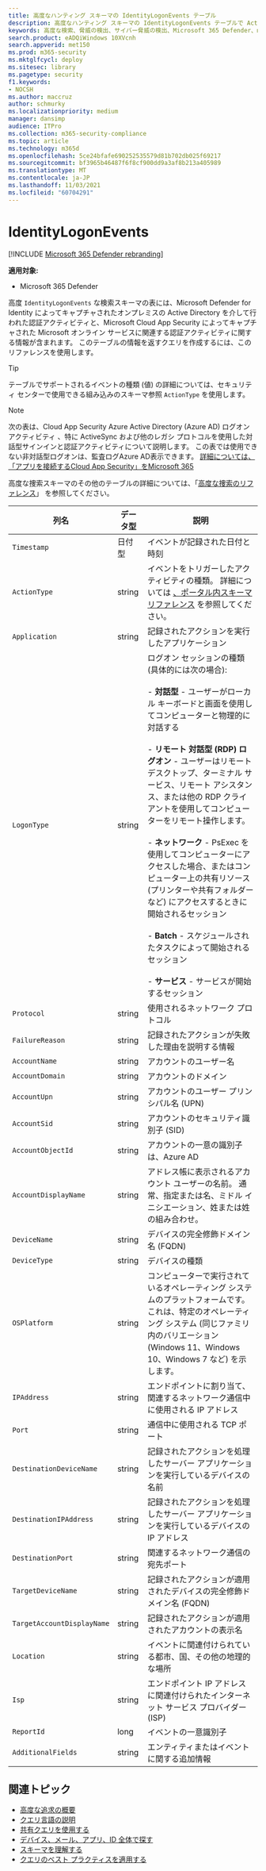 ```yaml
---
title: 高度なハンティング スキーマの IdentityLogonEvents テーブル
description: 高度なハンティング スキーマの IdentityLogonEvents テーブルで Active Directory によって記録される認証イベントについて説明します。
keywords: 高度な検索、脅威の検出、サイバー脅威の検出、Microsoft 365 Defender、microsoft 365、m365、検索、クエリ、テレメトリ、スキーマ参照、kusto、table、column、data type、description、IdentityLogonEvents、Azure AD、Active Directory、Microsoft Defender for Identity、IDENTITY
search.product: eADQiWindows 10XVcnh
search.appverid: met150
ms.prod: m365-security
ms.mktglfcycl: deploy
ms.sitesec: library
ms.pagetype: security
f1.keywords:
- NOCSH
ms.author: maccruz
author: schmurky
ms.localizationpriority: medium
manager: dansimp
audience: ITPro
ms.collection: m365-security-compliance
ms.topic: article
ms.technology: m365d
ms.openlocfilehash: 5ce24bfafe690252535579d81b702db025f69217
ms.sourcegitcommit: bf3965b46487f6f8cf900dd9a3af8b213a405989
ms.translationtype: MT
ms.contentlocale: ja-JP
ms.lasthandoff: 11/03/2021
ms.locfileid: "60704291"
---
```

# <a name="identitylogonevents"></a>IdentityLogonEvents

[!INCLUDE [Microsoft 365 Defender rebranding](../includes/microsoft-defender.md)]


**適用対象:**
- Microsoft 365 Defender

高度 `IdentityLogonEvents` な検索スキーマ[](advanced-hunting-overview.md)の表には、Microsoft Defender for Identity によってキャプチャされたオンプレミスの Active Directory を介して行われた認証アクティビティと、Microsoft Cloud App Security によってキャプチャされた Microsoft オンライン サービスに関連する認証アクティビティに関する情報が含まれます。 このテーブルの情報を返すクエリを作成するには、このリファレンスを使用します。

>[!TIP]
> テーブルでサポートされるイベントの種類 (値) の詳細については、セキュリティ センターで使用できる組み込みのスキーマ参照 `ActionType` を使用します。

>[!NOTE]
>次の表は、Cloud App Security Azure Active Directory (Azure AD) ログオン アクティビティ 、特に ActiveSync および他のレガシ プロトコルを使用した対話型サインインと認証アクティビティについて説明します。 この表では使用できない非対話型ログオンは、監査ログAzure AD表示できます。 [詳細については、「アプリを接続するCloud App Security」をMicrosoft 365](/cloud-app-security/connect-office-365-to-microsoft-cloud-app-security)

高度な捜索スキーマのその他のテーブルの詳細については、「[高度な捜索のリファレンス](advanced-hunting-schema-tables.md)」 を参照してください。

| 列名 | データ型 | 説明 |
|-------------|-----------|-------------|
| `Timestamp` | 日付型 | イベントが記録された日付と時刻 |
| `ActionType` | string | イベントをトリガーしたアクティビティの種類。 詳細については [、ポータル内スキーマリファレンス](advanced-hunting-schema-tables.md?#get-schema-information-in-the-security-center) を参照してください。 |
| `Application` | string | 記録されたアクションを実行したアプリケーション |
| `LogonType` | string | ログオン セッションの種類(具体的には次の場合):<br><br> - **対話型** - ユーザーがローカル キーボードと画面を使用してコンピューターと物理的に対話する<br><br> - **リモート 対話型 (RDP) ログオン** - ユーザーはリモート デスクトップ、ターミナル サービス、リモート アシスタンス、または他の RDP クライアントを使用してコンピューターをリモート操作します。<br><br> - **ネットワーク** - PsExec を使用してコンピューターにアクセスした場合、またはコンピューター上の共有リソース (プリンターや共有フォルダーなど) にアクセスするときに開始されるセッション<br><br> - **Batch** - スケジュールされたタスクによって開始されるセッション<br><br> - **サービス** - サービスが開始するセッション |
| `Protocol` | string | 使用されるネットワーク プロトコル |
| `FailureReason` | string | 記録されたアクションが失敗した理由を説明する情報 |
| `AccountName` | string | アカウントのユーザー名 |
| `AccountDomain` | string | アカウントのドメイン |
| `AccountUpn` | string | アカウントのユーザー プリンシパル名 (UPN) |
| `AccountSid` | string | アカウントのセキュリティ識別子 (SID) |
| `AccountObjectId` | string | アカウントの一意の識別子は、Azure AD |
| `AccountDisplayName` | string | アドレス帳に表示されるアカウント ユーザーの名前。 通常、指定または名、ミドル イニシエーション、姓または姓の組み合わせ。 |
| `DeviceName` | string | デバイスの完全修飾ドメイン名 (FQDN) |
| `DeviceType` | string | デバイスの種類 |
| `OSPlatform` | string | コンピューターで実行されているオペレーティング システムのプラットフォームです。 これは、特定のオペレーティング システム (同じファミリ内のバリエーション (Windows 11、Windows 10、Windows 7 など) を示します。 |
| `IPAddress` | string | エンドポイントに割り当て、関連するネットワーク通信中に使用される IP アドレス |
| `Port` | string | 通信中に使用される TCP ポート |
| `DestinationDeviceName` | string | 記録されたアクションを処理したサーバー アプリケーションを実行しているデバイスの名前 |
| `DestinationIPAddress` | string | 記録されたアクションを処理したサーバー アプリケーションを実行しているデバイスの IP アドレス |
| `DestinationPort` | string | 関連するネットワーク通信の宛先ポート |
| `TargetDeviceName` | string | 記録されたアクションが適用されたデバイスの完全修飾ドメイン名 (FQDN) |
| `TargetAccountDisplayName` | string | 記録されたアクションが適用されたアカウントの表示名 |
| `Location` | string | イベントに関連付けられている都市、国、その他の地理的な場所 |
| `Isp` | string | エンドポイント IP アドレスに関連付けられたインターネット サービス プロバイダー (ISP) |
| `ReportId` | long | イベントの一意識別子 |
| `AdditionalFields` | string | エンティティまたはイベントに関する追加情報 |

## <a name="related-topics"></a>関連トピック
- [高度な追求の概要](advanced-hunting-overview.md)
- [クエリ言語の説明](advanced-hunting-query-language.md)
- [共有クエリを使用する](advanced-hunting-shared-queries.md)
- [デバイス、メール、アプリ、ID 全体で探す](advanced-hunting-query-emails-devices.md)
- [スキーマを理解する](advanced-hunting-schema-tables.md)
- [クエリのベスト プラクティスを適用する](advanced-hunting-best-practices.md)